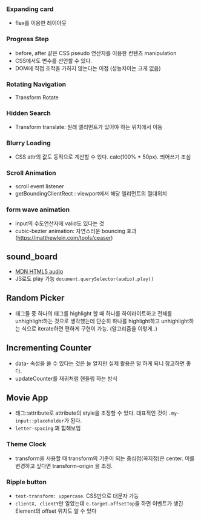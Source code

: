 ### Expanding card

- flex를 이용한 레이아웃

### Progress Step

- before, after 같은 CSS pseudo 연산자를 이용한 컨텐츠 manipulation
- CSS에서도 변수를 선언할 수 있다.
- DOM에 직접 조작을 가하지 않는다는 이점 (성능차이는 크게 없음)

### Rotating Navigation

- Transform Rotate

### Hidden Search

- Transform translate: 원래 엘리먼트가 있어야 하는 위치에서 이동

### Blurry Loading

- CSS attr의 값도 동적으로 계산할 수 있다. calc(100% + 50px). 띄어쓰기 조심

### Scroll Animation

- scroll event listener
- getBoundingClientRect : viewport에서 해당 엘리먼트의 절대위치

### form wave animation

- input의 수도연산자에 valid도 있다는 것
- cubic-bezier animation: 자연스러운 bouncing 효과 (https://matthewlein.com/tools/ceaser)

## sound_board
- [MDN HTML5 audio](https://developer.mozilla.org/ko/docs/Web/HTML/Element/audio)
- JS로도 play 가능 `document.querySelector(audio).play()`

## Random Picker
- 태그들 중 하나의 태그를 highlight 할 때 하나를 하이라이트하고 전체를 unhighlight하는 것으로 생각했는데 단순히 하나를 highlight하고 unhighlight하는 식으로 iterate하면 편하게 구현이 가능. (알고리즘을 이렇게..)

## Incrementing Counter
- data- 속성을 쓸 수 있다는 것은 늘 알지만 실제 활용은 덜 하게 되니 참고하면 좋다.
- updateCounter를 재귀처럼 핸들링 하는 방식

## Movie App

- 태그::attribute로 attribute의 style을 조정할 수 있다. 대표적인 것이 `.my-input::placeholder`가 된다.
- `letter-spacing` 꽤 힙해보임

### Theme Clock

- transform을 사용할 때 transform의 기준이 되는 중심점(꼭지점)은 center. 이를 변경하고 싶다면 transform-origin 을 조정.

### Ripple button

- `text-transform: uppercase`. CSS만으로 대문자 가능
- `clientX, clientY`만 알았는데 `e.target.offsetTop`을 하면 이벤트가 생긴 Element의 offset 위치도 알 수 있다